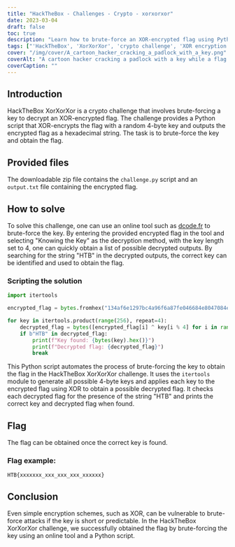 ```yaml
---
title: "HackTheBox - Challenges - Crypto - xorxorxor"
date: 2023-03-04
draft: false
toc: true
description: "Learn how to brute-force an XOR-encrypted flag using Python and an online tool in the HackTheBox XorXorXor crypto challenge."
tags: ["'HackTheBox', 'XorXorXor', 'crypto challenge', 'XOR encryption', 'brute-force', 'Python', 'online tool', 'decryption', 'cybersecurity', 'CTF', 'capture the flag', 'penetration testing', 'information security', 'cyber defense', 'encryption', 'decryption tool', 'cyber skills', 'cyber education', 'cybersecurity training'"]
cover: "/img/cover/A_cartoon_hacker_cracking_a_padlock_with_a_key.png"
coverAlt: "A cartoon hacker cracking a padlock with a key while a flag with the letters "HTB" flies above."
coverCaption: ""
---
```

## Introduction
HackTheBox XorXorXor is a crypto challenge that involves brute-forcing a key to decrypt an XOR-encrypted flag. The challenge provides a Python script that XOR-encrypts the flag with a random 4-byte key and outputs the encrypted flag as a hexadecimal string. The task is to brute-force the key and obtain the flag.

## Provided files
The downloadable zip file contains the `challenge.py` script and an `output.txt` file containing the encrypted flag.

## How to solve
To solve this challenge, one can use an online tool such as [dcode.fr](https://www.dcode.fr/xor-cipher) to brute-force the key. By entering the provided encrypted flag in the tool and selecting "Knowing the Key" as the decryption method, with the key length set to 4, one can quickly obtain a list of possible decrypted outputs. By searching for the string "HTB" in the decrypted outputs, the correct key can be identified and used to obtain the flag.

### Scripting the solution

```python
import itertools

encrypted_flag = bytes.fromhex("134af6e1297bc4a96f6a87fe046684e8047084ee046d84c5282dd7ef292dc9")

for key in itertools.product(range(256), repeat=4):
    decrypted_flag = bytes([encrypted_flag[i] ^ key[i % 4] for i in range(len(encrypted_flag))])
    if b"HTB" in decrypted_flag:
        print(f"Key found: {bytes(key).hex()}")
        print(f"Decrypted flag: {decrypted_flag}")
        break
```

This Python script automates the process of brute-forcing the key to obtain the flag in the HackTheBox XorXorXor challenge. It uses the `itertools` module to generate all possible 4-byte keys and applies each key to the encrypted flag using XOR to obtain a possible decrypted flag. It checks each decrypted flag for the presence of the string "HTB" and prints the correct key and decrypted flag when found.

## Flag
The flag can be obtained once the correct key is found.

### Flag example:
```
HTB{xxxxxxx_xxx_xxx_xxx_xxxxxx}
```

## Conclusion
Even simple encryption schemes, such as XOR, can be vulnerable to brute-force attacks if the key is short or predictable. In the HackTheBox XorXorXor challenge, we successfully obtained the flag by brute-forcing the key using an online tool and a Python script.
